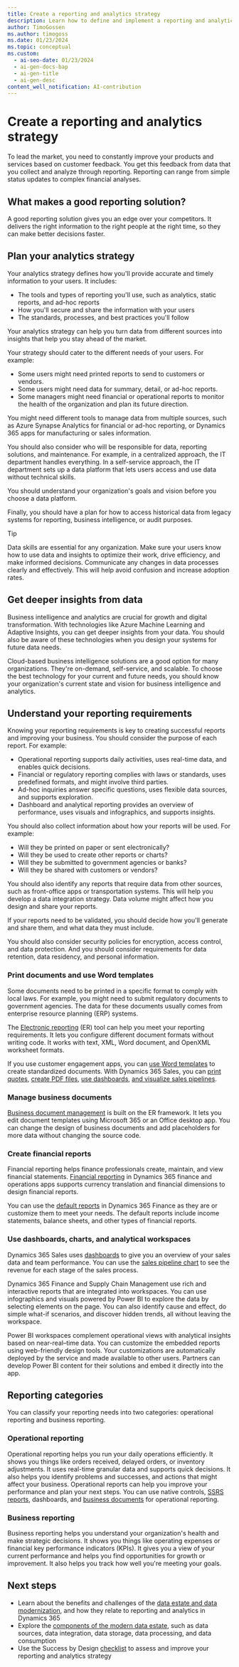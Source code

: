 ```yaml
---
title: Create a reporting and analytics strategy
description: Learn how to define and implement a reporting and analytics strategy that meets your organization's needs and goals for your Dynamics 365 implementation.
author: TimoGossen
ms.author: timogoss
ms.date: 01/23/2024
ms.topic: conceptual
ms.custom:
  - ai-seo-date: 01/23/2024
  - ai-gen-docs-bap
  - ai-gen-title
  - ai-gen-desc
content_well_notification: AI-contribution
---
```


# Create a reporting and analytics strategy

To lead the market, you need to constantly improve your products and services based on customer feedback. You get this feedback from data that you collect and analyze through reporting. Reporting can range from simple status updates to complex financial analyses.

## What makes a good reporting solution?

A good reporting solution gives you an edge over your competitors. It delivers the right information to the right people at the right time, so they can make better decisions faster.

## Plan your analytics strategy

Your analytics strategy defines how you'll provide accurate and timely information to your users. It includes:

- The tools and types of reporting you'll use, such as analytics, static reports, and ad-hoc reports
- How you'll secure and share the information with your users
- The standards, processes, and best practices you'll follow

Your analytics strategy can help you turn data from different sources into insights that help you stay ahead of the market.

Your strategy should cater to the different needs of your users. For example:

- Some users might need printed reports to send to customers or vendors.
- Some users might need data for summary, detail, or ad-hoc reports.
- Some managers might need financial or operational reports to monitor the health of the organization and plan its future direction.

You might need different tools to manage data from multiple sources, such as Azure Synapse Analytics for financial or ad-hoc reporting, or Dynamics 365 apps for manufacturing or sales information.

You should also consider who will be responsible for data, reporting solutions, and maintenance. For example, in a centralized approach, the IT department handles everything. In a self-service approach, the IT department sets up a data platform that lets users access and use data without technical skills.

You should understand your organization's goals and vision before you choose a data platform.

Finally, you should have a plan for how to access historical data from legacy systems for reporting, business intelligence, or audit purposes.

> [!TIP]
> Data skills are essential for any organization. Make sure your users know how to use data and insights to optimize their work, drive efficiency, and make informed decisions. Communicate any changes in data processes clearly and effectively. This will help avoid confusion and increase adoption rates.

## Get deeper insights from data

Business intelligence and analytics are crucial for growth and digital transformation. With technologies like Azure Machine Learning and Adaptive Insights, you can get deeper insights from your data. You should also be aware of these technologies when you design your systems for future data needs.

Cloud-based business intelligence solutions are a good option for many organizations. They're on-demand, self-service, and scalable. To choose the best technology for your current and future needs, you should know your organization's current state and vision for business intelligence and analytics.

## Understand your reporting requirements

Knowing your reporting requirements is key to creating successful reports and improving your business. You should consider the purpose of each report. For example:

- Operational reporting supports daily activities, uses real-time data, and enables quick decisions.
- Financial or regulatory reporting complies with laws or standards, uses predefined formats, and might involve third parties.
- Ad-hoc inquiries answer specific questions, uses flexible data sources, and supports exploration.
- Dashboard and analytical reporting provides an overview of performance, uses visuals and infographics, and supports insights.

You should also collect information about how your reports will be used. For example:

- Will they be printed on paper or sent electronically?
- Will they be used to create other reports or charts?
- Will they be submitted to government agencies or banks?
- Will they be shared with customers or vendors?

You should also identify any reports that require data from other sources, such as front-office apps or transportation systems. This will help you develop a data integration strategy. Data volume might affect how you design and share your reports.

If your reports need to be validated, you should decide how you'll generate and share them, and what data they must include.

You should also consider security policies for encryption, access control, and data protection. And you should consider requirements for data retention, data residency, and personal information.

### Print documents and use Word templates

Some documents need to be printed in a specific format to comply with local laws. For example, you might need to submit regulatory documents to government agencies. The data for these documents usually comes from enterprise resource planning (ERP) systems.

The [Electronic reporting](/dynamics365/fin-ops-core/dev-itpro/analytics/general-electronic-reporting?toc=/dynamics365/finance/toc.json) (ER) tool can help you meet your reporting requirements. It lets you configure different document formats without writing code. It works with text, XML, Word document, and OpenXML worksheet formats.

If you use customer engagement apps, you can [use Word templates](/power-platform/admin/using-word-templates-dynamics-365) to create standardized documents. With Dynamics 365 Sales, you can [print quotes](/dynamics365/sales/print-records), [create PDF files](/dynamics365/sales/create-quote-pdf), [use dashboards](/dynamics365/sales-enterprise/dashboards), [and visualize sales pipelines](/dynamics365/sales-enterprise/sales-pipeline-chart).

### Manage business documents

[Business document management](/dynamics365/fin-ops-core/dev-itpro/analytics/er-business-document-management) is built on the ER framework. It lets you edit document templates using Microsoft 365 or an Office desktop app. You can change the design of business documents and add placeholders for more data without changing the source code.

### Create financial reports

Financial reporting helps finance professionals create, maintain, and view financial statements. [Financial reporting](/dynamics365/fin-ops-core/dev-itpro/analytics/financial-reporting-intro?toc=/dynamics365/finance/toc.json) in Dynamics 365 finance and operations apps supports currency translation and financial dimensions to design financial reports.

You can use the [default reports](/dynamics365/finance/general-ledger/financial-reporting-getting-started#default-reports) in Dynamics 365 Finance as they are or customize them to meet your needs. The default reports include income statements, balance sheets, and other types of financial reports.

### Use dashboards, charts, and analytical workspaces

Dynamics 365 Sales uses [dashboards](/dynamics365/sales-enterprise/dashboards) to give you an overview of your sales data and team performance. You can use the [sales pipeline chart](/dynamics365/sales-enterprise/sales-pipeline-chart) to see the revenue for each stage of the sales process.

Dynamics 365 Finance and Supply Chain Management use rich and interactive reports that are integrated into workspaces. You can use infographics and visuals powered by Power BI to explore the data by selecting elements on the page. You can also identify cause and effect, do simple what-if scenarios, and discover hidden trends, all without leaving the workspace.

Power BI workspaces complement operational views with analytical insights based on near-real&ndash;time data. You can customize the embedded reports using web-friendly design tools. Your customizations are automatically deployed by the service and made available to other users. Partners can develop Power BI content for their solutions and embed it directly into the app.

## Reporting categories

You can classify your reporting needs into two categories: operational reporting and business reporting.

### Operational reporting

Operational reporting helps you run your daily operations efficiently. It shows you things like orders received, delayed orders, or inventory adjustments. It uses real-time granular data and supports quick decisions. It also helps you identify problems
and successes, and actions that might affect your business. Operational reports can help you improve your performance and plan your next steps. You can use native controls, [SSRS reports](/dynamics365/fin-ops-core/dev-itpro/analytics/ssrs-report?toc=/dynamics365/finance/toc.json), dashboards, and [business documents](/dynamics365/fin-ops-core/dev-itpro/analytics/er-business-document-management?toc=/dynamics365/finance/toc.json) for operational reporting.

### Business reporting

Business reporting helps you understand your organization's health and make strategic decisions. It shows you things like operating expenses or financial key performance indicators (KPIs). It gives you a view of your current performance and helps you find opportunities for growth or improvement. It also helps you track how well you're meeting your goals.

## Next steps

- Learn about the benefits and challenges of the [data estate and data modernization](business-intelligence-reporting-analytics-data-estate.md), and how they relate to reporting and analytics in Dynamics 365
- Explore the [components of the modern data estate](business-intelligence-reporting-analytics-data-estate-components.md), such as data sources, data integration, data storage, data processing, and data consumption
- Use the Success by Design [checklist](business-intelligence-reporting-analytics-checklist.md) to assess and improve your reporting and analytics strategy
